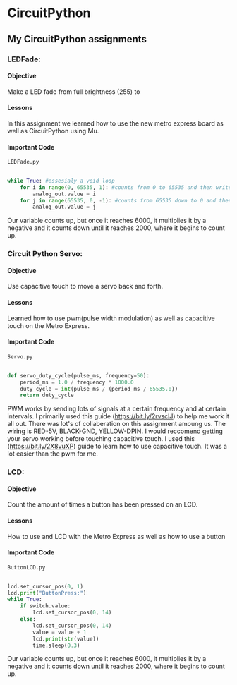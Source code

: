 # CircuitPython
## My CircuitPython assignments

### LEDFade:
#### Objective
Make a LED fade from full brightness (255) to 


#### Lessons
In this assignment we learned how to use the new metro express board as well as CircuitPython using Mu.
#### Important Code
`LEDFade.py`
``` python
    
while True: #essesialy a void loop
    for i in range(0, 65535, 1): #counts from 0 to 65535 and then writes it to the LED
        analog_out.value = i
    for j in range(65535, 0, -1): #counts from 65535 down to 0 and then writes it to the LED
        analog_out.value = j
```
Our variable counts up, but once it reaches 6000, it multiplies it by a negative and it counts down until it reaches 2000, where it begins to count up. 

### Circuit Python Servo:
#### Objective
Use capacitive touch to move a servo back and forth.
#### Lessons
Learned how to use pwm(pulse width modulation) as well as capacitive touch on the Metro Express. 
#### Important Code
`Servo.py`
``` python
    
def servo_duty_cycle(pulse_ms, frequency=50):
    period_ms = 1.0 / frequency * 1000.0
    duty_cycle = int(pulse_ms / (period_ms / 65535.0))
    return duty_cycle
```
PWM works by sending lots of signals at a certain frequency and at certain intervals. I primarily used this guide (https://bit.ly/2rvsclJ) to help me work it all out. There was lot's of collaberation on this assignment amoung us. The wiring is RED-5V, BLACK-GND, YELLOW-DPIN. I would reccomend getting your servo working before touching capacitive touch. I used this (https://bit.ly/2X8vuXP) guide to learn how to use capacitive touch. It was a lot easier than the pwm for me. 

### LCD:
#### Objective
Count the amount of times a button has been pressed on an LCD.
#### Lessons
How to use and LCD with the Metro Express as well as how to use a button
#### Important Code
`ButtonLCD.py`
``` python
    
lcd.set_cursor_pos(0, 1)
lcd.print("ButtonPress:")
while True:
    if switch.value:
        lcd.set_cursor_pos(0, 14)
    else:
        lcd.set_cursor_pos(0, 14)
        value = value + 1
        lcd.print(str(value))
        time.sleep(0.3)
```
Our variable counts up, but once it reaches 6000, it multiplies it by a negative and it counts down until it reaches 2000, where it begins to count up. 
